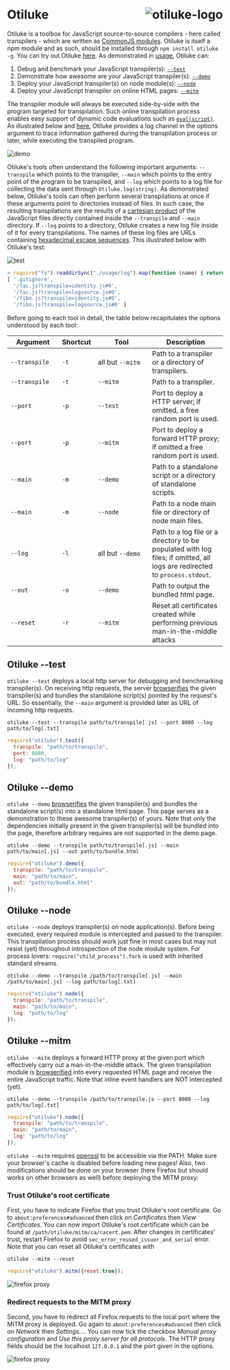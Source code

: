 # Otiluke <img src="img/otiluke.png" align="right" alt="otiluke-logo" title="Resilient Sphere of Otiluke">

Otiluke is a toolbox for JavaScript source-to-source compilers - here called transpilers - which are written as [CommonJS modules](http://www.commonjs.org/).
Otiluke is itself a npm module and as such, should be installed through `npm install otiluke -g`.
You can try out Otiluke [here](http://rawgit.com/lachrist/otiluke/master/usage/demo.html).
As demonstrated in [usage](./usage), Otiluke can:

<!-- Demonstration page for synchronous JavaScript target code.
Compilers and mains may undesirably interact if they include side effects such as: scheduling events and modifications of the global object (e.g the DOM).</p>
 -->

1. Debug and benchmark your JavaScript transpiler(s): [`--test`](#otiluke---test)
2. Demonstrate how awesome are your JavaScript transpiler(s): [`--demo`](#otiluke---demo)
3. Deploy your JavaScript transpiler(s) on node module(s): [`--node`](#otiluke---node)
4. Deploy your JavaScript transpiler on online HTML pages: [`--mitm`](#otiluke---mitm)

The transpiler module will always be executed side-by-side with the program targeted for transpilation.
Such online transpilation process enables easy support of dynamic code evaluations such as [`eval(script)`](https://developer.mozilla.org/en-US/docs/Web/JavaScript/Reference/Global_Objects/eval).
As illustrated below and [here](http://rawgit.com/lachrist/otiluke/master/usage/demo.html), Otiluke provides a log channel in the options argument to trace information gathered during the transpilation process or later, while executing the transpiled program.

<img src="img/demo.png" align="center" alt="demo" title="otiluke --demo"/>

Otiluke's tools often understand the following important arguments: `--transpile` which points to the transpiler, `--main` which points to the entry point of the program to be transpiled, and `--log` which points to a log file for collecting the data sent through `Otiluke.log(string)`.
As demonstrated below, Otiluke's tools can often perform several transpilations at once if these arguments point to directories instead of files.
In such case, the resulting transpilations are the results of a [cartesian product](https://en.wikipedia.org/wiki/Cartesian_product) of the JavaScript files directly contained inside the `--transpile` and `--main` directory.
If `--log` points to a directory, Otiluke creates a new log file inside of it for every transpilations.
The names of these log files are URLs containing [hexadecimal escape sequences](https://mathiasbynens.be/notes/javascript-escapes#hexadecimal).
This illustrated below with Otiluke's test:

<img src="img/test.png" align="center" alt="test" title="otiluke --test"/>

```javascript
> require("fs").readdirSync("./usage/log").map(function (name) { return eval("'"+name+"'") })
[ '.gitignore',
  '/fac.js?transpile=identity.js#0',
  '/fac.js?transpile=logsource.js#0',
  '/fibo.js?transpile=identity.js#0',
  '/fibo.js?transpile=logsource.js#0' ]
```

Before going to each tool in detail, the table below recapitulates the options understood by each tool:

&nbsp;&nbsp;&nbsp;Argument&nbsp;&nbsp;&nbsp; | Shortcut | &nbsp;&nbsp;&nbsp;&nbsp;&nbsp;&nbsp;&nbsp;&nbsp;&nbsp;Tool&nbsp;&nbsp;&nbsp;&nbsp;&nbsp;&nbsp;&nbsp;&nbsp;&nbsp; | Description
--------------|----------|-------------------|-----------------------------------------------------------------------------------------------------------------------------------------------
`--transpile` | `-t`     | all but `--mitm`  | Path to a transpiler or a directory of transpilers.
`--transpile` | `-t`     | `--mitm`          | Path to a transpiler.
`--port`      | `-p`     | `--test`          | Port to deploy a HTTP server; if omitted, a free random port is used.
`--port`      | `-p`     | `--mitm`          | Port to deploy a forward HTTP proxy; if omitted a free random port is used. 
`--main`      | `-m`     | `--demo`          | Path to a standalone script or a directory of standalone scripts.
`--main`      | `-m`     | `--node`          | Path to a node main file or directory of node main files.
`--log`       | `-l`     | all but `--demo`  | Path to a log file or a directory to be populated with log files; if omitted, all logs are redirected to `process.stdout`.
`--out`       | `-o`     | `--demo`          | Path to output the bundled html page.
`--reset`     | `-r`     | `--mitm`          | Reset all certificates created while performing previous man-in-the-middle attacks 

## Otiluke --test

`otiluke --test` deploys a local http server for debugging and benchmarking transpiler(s). 
On receiving http requests, the server [browserifies](http://browserify.org/) the given transpiler(s) and bundles the standalone script(s) pointed by the request's URL.
So essentially, the `--main` argument is provided later as URL of incoming http requests.

```shell
otiluke --test --transpile path/to/transpile[.js] --port 8080 --log path/to/log[.txt] 
```
```javascript
require("otiluke").test({
  transpile: "path/to/transpile",
  port: 8080,
  log: "path/to/log"
});
```

## Otiluke --demo

`otiluke --demo` [browserifies](http://browserify.org/) the given transpiler(s) and bundles the standalone script(s) into a standalone html page.
This page serves as a demonstration to these awesome transpiler(s) of yours.
Note that only the dependencies initially present in the given transpiler(s) will be bundled into the page, therefore arbitrary requires are not supported in the demo page.

```shell
otiluke --demo --transpile path/to/transpile[.js] --main path/to/main[.js] --out path/to/bundle.html
```
```javascript
require("otiluke").demo({
  transpile: "path/to/transpile",
  main: "path/to/main",
  out: "path/to/bundle.html"
});
```

## Otiluke --node

`otiluke --node` deploys transpiler(s) on node application(s).
Before being executed, every required module is intercepted and passed to the transpiler.
This transpilation process should work just fine in most cases but may not resist (yet) throughout introspection of the node module system.
For process lovers: `require("child_process").fork` is used with inherited standard streams.

```shell
otiluke --demo --transpile /path/to/transpile[.js] --main /path/to/main[.js] --log path/to/log[.txt]
```
```javascript
require("otiluke").node({
  transpile: "path/to/transpile",
  main: "path/to/main",
  log: "path/to/log"
});
```

## Otiluke --mitm

`otiluke --mitm` deploys a forward HTTP proxy at the given port which effectively carry out a man-in-the-middle attack.
The given transpilation module is [browserified](http://browserify.org/) into every requested HTML page and receive the entire JavaScript traffic.
Note that inline event handlers are NOT intercepted (yet).

```shell
otiluke --demo --transpile /path/to/transpile.js --port 8080 --log path/to/log[.txt]
```
```javascript
require("otiluke").node({
  transpile: "path/to/transpile",
  main: "path/to/main",
  log: "path/to/log"
});
```

`otiluke --mitm` requires [openssl](https://www.openssl.org/) to be accessible via the PATH.
Make sure your browser's cache is disabled before loading new pages!
Also, two modifications should be done on your browser (here Firefox but should works on other browsers as well) before deploying the MITM proxy:

### Trust Otiluke's root certificate

First, you have to indicate Firefox that you trust Otiluke's root certificate.
Go to `about:preferences#advanced` then click on *Certificates* then *View Certificates*.
You can now import Otiluke's root certificate which can be found at `/path/otiluke/mitm/ca/cacert.pem`.
After changes in certificates' trust, restart Firefox to avoid `sec_error_reused_issuer_and_serial` error.
Note that you can reset all Otiluke's certificates with

```shell
otiluke --mitm --reset
```
```javascript
require("otiluke").mitm({reset:true});
```

<img src="img/firefox-cert.png" align="center" alt="firefox proxy" title="Firefox's proxy settings"/>

### Redirect requests to the MITM proxy

Second, you have to redirect all Firefox requests to the local port where the MITM proxy is deployed.
Go again to `about:preferences#advanced` then click on *Network* then *Settings...*.
You can now tick the checkbox *Manual proxy configuration* and *Use this proxy server for all protocols*.
The HTTP proxy fields should be the localhost `127.0.0.1` and the port given in the options.

<img src="img/firefox-proxy.png" align="center" alt="firefox proxy" title="Firefox's proxy settings"/>
